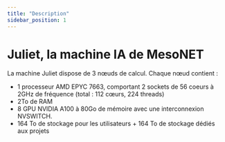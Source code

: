 ```yaml
---
title: "Description"
sidebar_position: 1
---
```


# Juliet, la machine IA de MesoNET

La machine Juliet dispose de 3 nœuds de calcul. Chaque nœud contient :
- 1 processeur AMD EPYC 7663, comportant 2 sockets de 56 coeurs  à 2GHz de fréquence (total : 112 cœurs, 224 threads)
- 2To de RAM
- 8 GPU NVIDIA A100 à 80Go de mémoire avec une interconnexion NVSWITCH.
- 164 To de stockage pour les utilisateurs + 164 To de stockage dédiés aux projets
